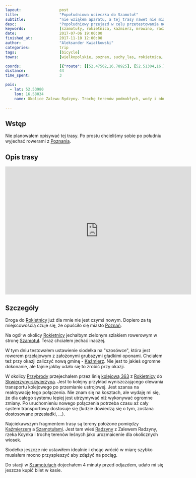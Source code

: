 ```yaml
---
layout:                 post
title:                  "Popołudniowa ucieczka do Szamotuł"
subtitle:               "nie wziąłem aparatu, a tej trasy nawet nie miałem tutaj opisywać"
desc:                   "Popołudniowy przejazd w celu przetestowania nowej opony i siodełka zaowocował odkryciem ciekawych terenów na południe od Szamotuł"
keywords:               [szamotuły, rokietnica, kaźmierz, mrowino, raczyny, zalew Radzyny]
date:                   2017-07-06 19:00:00
finished_at:            2017-11-10 12:00:00
author:                 "Aleksander Kwiatkowski"
categories:             trip
tags:                   [bicycle]
towns:                  [wielkopolskie, poznan, suchy_las, rokietnica, kazmierz, szamotuly]

coords:                 [{"route": [[52.47562,16.78925], [52.51304,16.73209], [52.51815,16.70994], [52.51053,16.66582], [52.51983,16.66273], [52.51251,16.58738], [52.53852,16.58017], [52.58110,16.60918], [52.60289,16.58617]], "type": "bicycle"}]
distance:               44
time_spent:             3

pois:
  - lat: 52.53980
    lon: 16.58034
    name: Okolice Zalewu Rydzyny. Trochę terenów podmokłych, wody i obniżenie terenu.

---
```


[wiki-linia-363]: https://pl.wikipedia.org/wiki/Linia_kolejowa_nr_363

[wiki-rokietnica]: https://pl.wikipedia.org/wiki/Rokietnica_(wojew%C3%B3dztwo_wielkopolskie)
[wiki-poznan]: https://pl.wikipedia.org/wiki/Pozna%C5%84
[wiki-szamotuly]: https://pl.wikipedia.org/wiki/Szamotu%C5%82y
[wiki-gmina-kazmierz]: https://pl.wikipedia.org/wiki/Ka%C5%BAmierz_(gmina)
[wiki-przybroda]: https://pl.wikipedia.org/wiki/Przybroda
[wiki-skwierzyna]: https://pl.wikipedia.org/wiki/Skwierzyna
[wiki-kazmierz]: https://pl.wikipedia.org/wiki/Ka%C5%BAmierz
[wiki-radzyny]: https://pl.wikipedia.org/wiki/Radzyny


Wstęp
-----

Nie planowałem opisywać tej trasy. Po prostu chcieliśmy sobie po południu
wyjechać rowerami z [Poznania][wiki-poznan].

Opis trasy
----------

<iframe height='405' width='590' frameborder='0' allowtransparency='true' scrolling='no' src='https://www.strava.com/activities/1070736870/embed/aecb00ff78f1f9f9a11a2d4fa050097b5bf402e7'></iframe>

Szczegóły
---------

Droga do [Rokietnicy][wiki-rokietnica] już dla mnie nie jest czymś nowym.
Dopiero za tą miejscowością czuje się, że opuściło się
miasto [Poznań][wiki-poznan].

Na ogół w okolicy [Rokietnicy][wiki-rokietnica] jechałbym zielonym szlakiem
rowerowym w stronę [Szamotuł][wiki-szamotuly]. Teraz chciałem jechać inaczej.

W tym dniu testowałem ustawienie siodełka na "szosówce",
która jest rowerem przełajowym z założonymi grubszymi gładkimi oponami.
Chciałem też przy okazji zaliczyć nową gminę - [Kaźmierz][wiki-gmina-kazmierz].
Nie jest to jakieś ogromne dokonanie, ale fajnie jakby udało się to zrobić
przy okazji.

W okolicy [Przybrody][wiki-przybroda] przejechałem przez linię
[kolejową 363][wiki-linia-363] z [Rokietnicy][wiki-rokietnica] do
[Skwierzyny-skwierzyna][wiki-skwierzyna]. Jest to kolejny przykład wyniszczającego
olewania transportu kolejowego po przemianie ustrojowej. Jest szansa na
reaktywację tego połączenia. Nie znam się na kosztach, ale wydaję mi się, że
dla całego systemu lepiej jest utrzymywać niż wykonywać ogromne zmiany.
Po uruchomieniu nowego połączenia potrzeba czasu aż cały system transportowy
dostosuje się (ludzie dowiedzą się o tym, zostana dostosowane przesiadki, ...).

Najciekawszym fragmentem trasy są tereny położone pomiędzy [Kaźmierzem][wiki-kazmierz]
a [Szamotułami][wiki-szamotuly]. Jest tam wieś [Radzyny][wiki-radzyny] z
Zalewem Radzyny, rzeka Kcynka i trochę terenów leśnych jako urozmaicenie dla
okolicznych wiosek.

Siodełko jeszcze nie ustawiłem idealnie i chcąc wrócić w miarę szybko musiałem
mocno przyspieszyć aby zdążyć na pociąg.

Do stacji w [Szamotułach][wiki-szamotuly] dojechałem
4 minuty przed odjazdem, udało mi się jeszcze kupić bilet w kasie.
